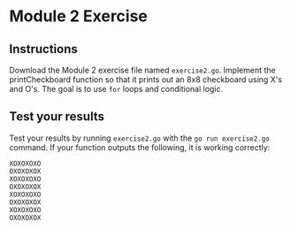 # Module 2 Exercise


## Instructions

Download the Module 2 exercise file named `exercise2.go`. Implement the printCheckboard function so that it prints out an 8x8 checkboard using X's and O's. The goal is to use `for` loops and conditional logic. 


## Test your results

Test your results by running `exercise2.go` with the `go run exercise2.go` command. If your function outputs the following, it is working correctly:

```
XOXOXOXO
OXOXOXOX
XOXOXOXO
OXOXOXOX
XOXOXOXO
OXOXOXOX
XOXOXOXO
OXOXOXOX
```